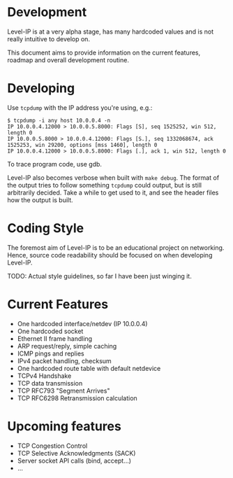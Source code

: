 # Development

Level-IP is at a very alpha stage, has many hardcoded values and is not really intuitive to develop on. 

This document aims to provide information on the current features, roadmap and overall development routine. 

# Developing

Use `tcpdump` with the IP address you're using, e.g.:

```
$ tcpdump -i any host 10.0.0.4 -n
IP 10.0.0.4.12000 > 10.0.0.5.8000: Flags [S], seq 1525252, win 512, length 0
IP 10.0.0.5.8000 > 10.0.0.4.12000: Flags [S.], seq 1332068674, ack 1525253, win 29200, options [mss 1460], length 0
IP 10.0.0.4.12000 > 10.0.0.5.8000: Flags [.], ack 1, win 512, length 0
```

To trace program code, use gdb. 

Level-IP also becomes verbose when built with `make debug`. The format of the output tries to follow something `tcpdump` could output, but is still arbitrarily decided. Take a while to get used to it, and see the header files how the output is built.

# Coding Style

The foremost aim of Level-IP is to be an educational project on networking. Hence, source code readability should be focused on when developing Level-IP.

TODO: Actual style guidelines, so far I have been just winging it.

# Current Features

* One hardcoded interface/netdev (IP 10.0.0.4)
* One hardcoded socket
* Ethernet II frame handling
* ARP request/reply, simple caching
* ICMP pings and replies 
* IPv4 packet handling, checksum
* One hardcoded route table with default netdevice
* TCPv4 Handshake
* TCP data transmission
* TCP RFC793 "Segment Arrives"
* TCP RFC6298 Retransmission calculation

# Upcoming features

* TCP Congestion Control
* TCP Selective Acknowledgments (SACK)
* Server socket API calls (bind, accept...)
* ...
